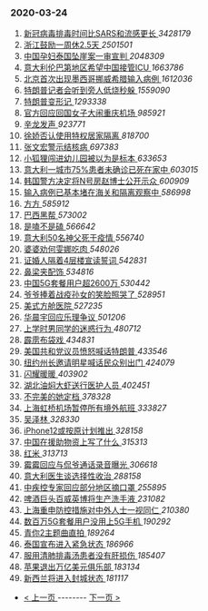 ### 2020-03-24 
1. [ 新冠病毒排毒时间比SARS和流感更长 ](https://s.weibo.com/weibo?q=%23%E6%96%B0%E5%86%A0%E7%97%85%E6%AF%92%E6%8E%92%E6%AF%92%E6%97%B6%E9%97%B4%E6%AF%94SARS%E5%92%8C%E6%B5%81%E6%84%9F%E6%9B%B4%E9%95%BF%23&Refer=top) *3428179*
1. [ 浙江鼓励一周休2.5天 ](https://s.weibo.com/weibo?q=%23%E6%B5%99%E6%B1%9F%E9%BC%93%E5%8A%B1%E4%B8%80%E5%91%A8%E4%BC%912.5%E5%A4%A9%23&Refer=top) *2501501*
1. [ 中国孕妇泰国坠崖案一审宣判 ](https://s.weibo.com/weibo?q=%23%E4%B8%AD%E5%9B%BD%E5%AD%95%E5%A6%87%E6%B3%B0%E5%9B%BD%E5%9D%A0%E5%B4%96%E6%A1%88%E4%B8%80%E5%AE%A1%E5%AE%A3%E5%88%A4%23&Refer=top) *2048309*
1. [ 意大利伦巴第地区希望中国接管ICU ](https://s.weibo.com/weibo?q=%23%E6%84%8F%E5%A4%A7%E5%88%A9%E4%BC%A6%E5%B7%B4%E7%AC%AC%E5%9C%B0%E5%8C%BA%E5%B8%8C%E6%9C%9B%E4%B8%AD%E5%9B%BD%E6%8E%A5%E7%AE%A1ICU%23&Refer=top) *1663786*
1. [ 北京首次出现墨西哥挪威希腊输入病例 ](https://s.weibo.com/weibo?q=%23%E5%8C%97%E4%BA%AC%E9%A6%96%E6%AC%A1%E5%87%BA%E7%8E%B0%E5%A2%A8%E8%A5%BF%E5%93%A5%E6%8C%AA%E5%A8%81%E5%B8%8C%E8%85%8A%E8%BE%93%E5%85%A5%E7%97%85%E4%BE%8B%23&Refer=top) *1612036*
1. [ 特朗普记者会听到旁人低烧秒躲 ](https://s.weibo.com/weibo?q=%23%E7%89%B9%E6%9C%97%E6%99%AE%E8%AE%B0%E8%80%85%E4%BC%9A%E5%90%AC%E5%88%B0%E6%97%81%E4%BA%BA%E4%BD%8E%E7%83%A7%E7%A7%92%E8%BA%B2%23&Refer=top) *1559090*
1. [ 特朗普变形记 ](https://s.weibo.com/weibo?q=%23%E7%89%B9%E6%9C%97%E6%99%AE%E5%8F%98%E5%BD%A2%E8%AE%B0%23&Refer=top) *1293338*
1. [ 官方回应回国女子大闹重庆机场 ](https://s.weibo.com/weibo?q=%23%E5%AE%98%E6%96%B9%E5%9B%9E%E5%BA%94%E5%9B%9E%E5%9B%BD%E5%A5%B3%E5%AD%90%E5%A4%A7%E9%97%B9%E9%87%8D%E5%BA%86%E6%9C%BA%E5%9C%BA%23&Refer=top) *985921*
1. [ 辛龙发声 ](https://s.weibo.com/weibo?q=%23%E8%BE%9B%E9%BE%99%E5%8F%91%E5%A3%B0%23&Refer=top) *923771*
1. [ 徐娇否认使用特权居家隔离 ](https://s.weibo.com/weibo?q=%23%E5%BE%90%E5%A8%87%E5%90%A6%E8%AE%A4%E4%BD%BF%E7%94%A8%E7%89%B9%E6%9D%83%E5%B1%85%E5%AE%B6%E9%9A%94%E7%A6%BB%23&Refer=top) *818700*
1. [ 张文宏警示结核病 ](https://s.weibo.com/weibo?q=%23%E5%BC%A0%E6%96%87%E5%AE%8F%E8%AD%A6%E7%A4%BA%E7%BB%93%E6%A0%B8%E7%97%85%23&Refer=top) *697383*
1. [ 小狐狸闯进幼儿园被以为是标本 ](https://s.weibo.com/weibo?q=%23%E5%B0%8F%E7%8B%90%E7%8B%B8%E9%97%AF%E8%BF%9B%E5%B9%BC%E5%84%BF%E5%9B%AD%E8%A2%AB%E4%BB%A5%E4%B8%BA%E6%98%AF%E6%A0%87%E6%9C%AC%23&Refer=top) *633653*
1. [ 意大利一城市75%患者未确诊已死在家中 ](https://s.weibo.com/weibo?q=%E6%84%8F%E5%A4%A7%E5%88%A9%E4%B8%80%E5%9F%8E%E5%B8%8275%25%E6%82%A3%E8%80%85%E6%9C%AA%E7%A1%AE%E8%AF%8A%E5%B7%B2%E6%AD%BB%E5%9C%A8%E5%AE%B6%E4%B8%AD&Refer=top) *603015*
1. [ 韩国警方决定将N号房赵博士公开示众 ](https://s.weibo.com/weibo?q=%23%E9%9F%A9%E5%9B%BD%E8%AD%A6%E6%96%B9%E5%86%B3%E5%AE%9A%E5%B0%86N%E5%8F%B7%E6%88%BF%E8%B5%B5%E5%8D%9A%E5%A3%AB%E5%85%AC%E5%BC%80%E7%A4%BA%E4%BC%97%23&Refer=top) *600909*
1. [ 输入病例已基本堵在海关和隔离观察中 ](https://s.weibo.com/weibo?q=%23%E8%BE%93%E5%85%A5%E7%97%85%E4%BE%8B%E5%B7%B2%E5%9F%BA%E6%9C%AC%E5%A0%B5%E5%9C%A8%E6%B5%B7%E5%85%B3%E5%92%8C%E9%9A%94%E7%A6%BB%E8%A7%82%E5%AF%9F%E4%B8%AD%23&Refer=top) *586998*
1. [ 方方 ](https://s.weibo.com/weibo?q=%E6%96%B9%E6%96%B9&Refer=top) *585912*
1. [ 巴西黑帮 ](https://s.weibo.com/weibo?q=%E5%B7%B4%E8%A5%BF%E9%BB%91%E5%B8%AE&Refer=top) *573002*
1. [ 是嗑不是磕 ](https://s.weibo.com/weibo?q=%23%E6%98%AF%E5%97%91%E4%B8%8D%E6%98%AF%E7%A3%95%23&Refer=top) *566642*
1. [ 意大利50名神父死于疫情 ](https://s.weibo.com/weibo?q=%23%E6%84%8F%E5%A4%A7%E5%88%A950%E5%90%8D%E7%A5%9E%E7%88%B6%E6%AD%BB%E4%BA%8E%E7%96%AB%E6%83%85%23&Refer=top) *556740*
1. [ 婆婆劝何雯娜吃肉 ](https://s.weibo.com/weibo?q=%23%E5%A9%86%E5%A9%86%E5%8A%9D%E4%BD%95%E9%9B%AF%E5%A8%9C%E5%90%83%E8%82%89%23&Refer=top) *548026*
1. [ 证婚人隔着4层楼宣读誓词 ](https://s.weibo.com/weibo?q=%E8%AF%81%E5%A9%9A%E4%BA%BA%E9%9A%94%E7%9D%804%E5%B1%82%E6%A5%BC%E5%AE%A3%E8%AF%BB%E8%AA%93%E8%AF%8D&Refer=top) *542831*
1. [ 鼻梁夹配饰 ](https://s.weibo.com/weibo?q=%23%E9%BC%BB%E6%A2%81%E5%A4%B9%E9%85%8D%E9%A5%B0%23&Refer=top) *534816*
1. [ 中国5G套餐用户超2600万 ](https://s.weibo.com/weibo?q=%23%E4%B8%AD%E5%9B%BD5G%E5%A5%97%E9%A4%90%E7%94%A8%E6%88%B7%E8%B6%852600%E4%B8%87%23&Refer=top) *530442*
1. [ 爷爷捧着战疫孙女的笑脸照哭了 ](https://s.weibo.com/weibo?q=%23%E7%88%B7%E7%88%B7%E6%8D%A7%E7%9D%80%E6%88%98%E7%96%AB%E5%AD%99%E5%A5%B3%E7%9A%84%E7%AC%91%E8%84%B8%E7%85%A7%E5%93%AD%E4%BA%86%23&Refer=top) *528951*
1. [ 美式方舱医院 ](https://s.weibo.com/weibo?q=%23%E7%BE%8E%E5%BC%8F%E6%96%B9%E8%88%B1%E5%8C%BB%E9%99%A2%23&Refer=top) *527235*
1. [ 华晨宇回应乐理争议 ](https://s.weibo.com/weibo?q=%23%E5%8D%8E%E6%99%A8%E5%AE%87%E5%9B%9E%E5%BA%94%E4%B9%90%E7%90%86%E4%BA%89%E8%AE%AE%23&Refer=top) *501206*
1. [ 上学时男同学的迷惑行为 ](https://s.weibo.com/weibo?q=%23%E4%B8%8A%E5%AD%A6%E6%97%B6%E7%94%B7%E5%90%8C%E5%AD%A6%E7%9A%84%E8%BF%B7%E6%83%91%E8%A1%8C%E4%B8%BA%23&Refer=top) *480712*
1. [ 霹雳布袋戏 ](https://s.weibo.com/weibo?q=%E9%9C%B9%E9%9B%B3%E5%B8%83%E8%A2%8B%E6%88%8F&Refer=top) *434831*
1. [ 美国共和党议员愤怒喊话特朗普 ](https://s.weibo.com/weibo?q=%E7%BE%8E%E5%9B%BD%E5%85%B1%E5%92%8C%E5%85%9A%E8%AE%AE%E5%91%98%E6%84%A4%E6%80%92%E5%96%8A%E8%AF%9D%E7%89%B9%E6%9C%97%E6%99%AE&Refer=top) *433546*
1. [ 纽约州长邀请明星喊话民众别出门 ](https://s.weibo.com/weibo?q=%E7%BA%BD%E7%BA%A6%E5%B7%9E%E9%95%BF%E9%82%80%E8%AF%B7%E6%98%8E%E6%98%9F%E5%96%8A%E8%AF%9D%E6%B0%91%E4%BC%97%E5%88%AB%E5%87%BA%E9%97%A8&Refer=top) *424079*
1. [ 闪耀暖暖 ](https://s.weibo.com/weibo?q=%E9%97%AA%E8%80%80%E6%9A%96%E6%9A%96&Refer=top) *403902*
1. [ 湖北油焖大虾送行医护人员 ](https://s.weibo.com/weibo?q=%23%E6%B9%96%E5%8C%97%E6%B2%B9%E7%84%96%E5%A4%A7%E8%99%BE%E9%80%81%E8%A1%8C%E5%8C%BB%E6%8A%A4%E4%BA%BA%E5%91%98%23&Refer=top) *402451*
1. [ 不完美的她定档 ](https://s.weibo.com/weibo?q=%23%E4%B8%8D%E5%AE%8C%E7%BE%8E%E7%9A%84%E5%A5%B9%E5%AE%9A%E6%A1%A3%23&Refer=top) *378328*
1. [ 上海虹桥机场暂停所有境外航班 ](https://s.weibo.com/weibo?q=%23%E4%B8%8A%E6%B5%B7%E8%99%B9%E6%A1%A5%E6%9C%BA%E5%9C%BA%E6%9A%82%E5%81%9C%E6%89%80%E6%9C%89%E5%A2%83%E5%A4%96%E8%88%AA%E7%8F%AD%23&Refer=top) *333827*
1. [ 吴泽林 ](https://s.weibo.com/weibo?q=%E5%90%B4%E6%B3%BD%E6%9E%97&Refer=top) *328330*
1. [ iPhone12或按原计划推出 ](https://s.weibo.com/weibo?q=%23iPhone12%E6%88%96%E6%8C%89%E5%8E%9F%E8%AE%A1%E5%88%92%E6%8E%A8%E5%87%BA%23&Refer=top) *328158*
1. [ 中国在援助物资上写了什么 ](https://s.weibo.com/weibo?q=%23%E4%B8%AD%E5%9B%BD%E5%9C%A8%E6%8F%B4%E5%8A%A9%E7%89%A9%E8%B5%84%E4%B8%8A%E5%86%99%E4%BA%86%E4%BB%80%E4%B9%88%23&Refer=top) *315313*
1. [ 红米 ](https://s.weibo.com/weibo?q=%E7%BA%A2%E7%B1%B3&Refer=top) *313713*
1. [ 霉霉回应与侃爷通话录音曝光 ](https://s.weibo.com/weibo?q=%23%E9%9C%89%E9%9C%89%E5%9B%9E%E5%BA%94%E4%B8%8E%E4%BE%83%E7%88%B7%E9%80%9A%E8%AF%9D%E5%BD%95%E9%9F%B3%E6%9B%9D%E5%85%89%23&Refer=top) *306618*
1. [ 意大利医生谈选择性收治 ](https://s.weibo.com/weibo?q=%E6%84%8F%E5%A4%A7%E5%88%A9%E5%8C%BB%E7%94%9F%E8%B0%88%E9%80%89%E6%8B%A9%E6%80%A7%E6%94%B6%E6%B2%BB&Refer=top) *288158*
1. [ 中疾控专家回应部分地区摘口罩 ](https://s.weibo.com/weibo?q=%E4%B8%AD%E7%96%BE%E6%8E%A7%E4%B8%93%E5%AE%B6%E5%9B%9E%E5%BA%94%E9%83%A8%E5%88%86%E5%9C%B0%E5%8C%BA%E6%91%98%E5%8F%A3%E7%BD%A9&Refer=top) *255895*
1. [ 啤酒巨头百威英博将生产洗手液 ](https://s.weibo.com/weibo?q=%E5%95%A4%E9%85%92%E5%B7%A8%E5%A4%B4%E7%99%BE%E5%A8%81%E8%8B%B1%E5%8D%9A%E5%B0%86%E7%94%9F%E4%BA%A7%E6%B4%97%E6%89%8B%E6%B6%B2&Refer=top) *231082*
1. [ 上海重申防控措施对中外人士一视同仁 ](https://s.weibo.com/weibo?q=%E4%B8%8A%E6%B5%B7%E9%87%8D%E7%94%B3%E9%98%B2%E6%8E%A7%E6%8E%AA%E6%96%BD%E5%AF%B9%E4%B8%AD%E5%A4%96%E4%BA%BA%E5%A3%AB%E4%B8%80%E8%A7%86%E5%90%8C%E4%BB%81&Refer=top) *210380*
1. [ 数百万5G套餐用户没用上5G手机 ](https://s.weibo.com/weibo?q=%23%E6%95%B0%E7%99%BE%E4%B8%875G%E5%A5%97%E9%A4%90%E7%94%A8%E6%88%B7%E6%B2%A1%E7%94%A8%E4%B8%8A5G%E6%89%8B%E6%9C%BA%23&Refer=top) *190292*
1. [ 青你2主题曲直拍 ](https://s.weibo.com/weibo?q=%23%E9%9D%92%E4%BD%A02%E4%B8%BB%E9%A2%98%E6%9B%B2%E7%9B%B4%E6%8B%8D%23&Refer=top) *189264*
1. [ 泰国宣布进入紧急状态 ](https://s.weibo.com/weibo?q=%E6%B3%B0%E5%9B%BD%E5%AE%A3%E5%B8%83%E8%BF%9B%E5%85%A5%E7%B4%A7%E6%80%A5%E7%8A%B6%E6%80%81&Refer=top) *186966*
1. [ 服用清肺排毒汤患者没有肝损伤 ](https://s.weibo.com/weibo?q=%E6%9C%8D%E7%94%A8%E6%B8%85%E8%82%BA%E6%8E%92%E6%AF%92%E6%B1%A4%E6%82%A3%E8%80%85%E6%B2%A1%E6%9C%89%E8%82%9D%E6%8D%9F%E4%BC%A4&Refer=top) *185407*
1. [ 苹果退出万亿美元俱乐部 ](https://s.weibo.com/weibo?q=%E8%8B%B9%E6%9E%9C%E9%80%80%E5%87%BA%E4%B8%87%E4%BA%BF%E7%BE%8E%E5%85%83%E4%BF%B1%E4%B9%90%E9%83%A8&Refer=top) *183134*
1. [ 新西兰将进入封城状态 ](https://s.weibo.com/weibo?q=%E6%96%B0%E8%A5%BF%E5%85%B0%E5%B0%86%E8%BF%9B%E5%85%A5%E5%B0%81%E5%9F%8E%E7%8A%B6%E6%80%81&Refer=top) *181117* 

- [ < 上一页 ](https://github.com/able8/weibo-hot-record/blob/master/2020-03-23.md) -------- [ 下一页 > ](https://github.com/able8/weibo-hot-record/blob/master/2020-03-25.md)